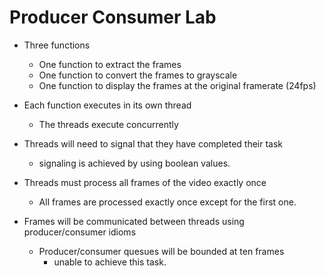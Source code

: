 # Producer Consumer Lab


* Three functions
  * One function to extract the frames
  * One function to convert the frames to grayscale
  * One function to display the frames at the original framerate (24fps)
* Each function executes in its own thread
  * The threads execute concurrently

* Threads will need to signal that they have completed their task
    * signaling is achieved by using boolean values.
* Threads must process all frames of the video exactly once
    * All frames are processed exactly once except for the first one. 
* Frames will be communicated between threads using producer/consumer idioms
  * Producer/consumer quesues will be bounded at ten frames
    * unable to achieve this task.  

